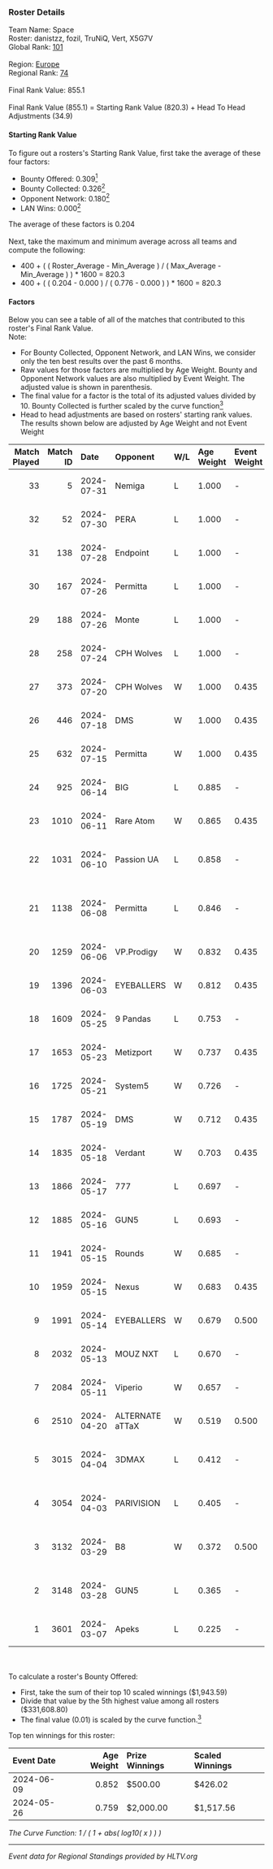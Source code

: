 ### Roster Details<br />
Team Name: Space<br />
Roster: danistzz, fozil, TruNiQ, Vert, X5G7V<br />
Global Rank: [101](../standings_global.md)<br />
<br />
Region: [Europe]( ../standings_europe.md)<br />
Regional Rank: [74]( ../standings_europe.md)<br />
<br />
Final Rank Value:  855.1<br />
<br />
Final Rank Value (855.1) = Starting Rank Value (820.3) + Head To Head Adjustments (34.9)<br />

#### Starting Rank Value<br />
To figure out a rosters's Starting Rank Value, first take the average of these four factors:<br />
- Bounty Offered: 0.309[<sup>1</sup>](#table2)
- Bounty Collected: 0.326[<sup>2</sup>](#table1)
- Opponent Network: 0.180[<sup>2</sup>](#table1)
- LAN Wins: 0.000[<sup>2</sup>](#table1)

The average of these factors is 0.204<br />
<br />
Next, take the maximum and minimum average across all teams and compute the following:<br />
- 400 + ( ( Roster_Average - Min_Average ) / ( Max_Average - Min_Average ) ) * 1600 = 820.3
- 400 + ( ( 0.204 - 0.000 ) / ( 0.776 - 0.000 ) ) * 1600 = 820.3


#### Factors<br />
Below you can see a table of all of the matches that contributed to this roster's Final Rank Value.<br />
Note:<br />

- For Bounty Collected, Opponent Network, and LAN Wins, we consider only the ten best results over the past 6 months.
- Raw values for those factors are multiplied by Age Weight. Bounty and Opponent Network values are also multiplied by Event Weight. The adjusted value is shown in parenthesis.
- The final value for a factor is the total of its adjusted values divided by 10. Bounty Collected is further scaled by the curve function[<sup>3</sup>](#curveFunction)
- Head to head adjustments are based on rosters' starting rank values. The results shown below are adjusted by Age Weight and not Event Weight
<span id="table1"></span><br />


| Match Played | Match ID | Date       | Opponent        | W/L | Age Weight | Event Weight | Bounty Collected | Opponent Network | LAN Wins  | H2H Adj. | Roster                                    |
| -: | -: | :- | :- | :- | :- | :- | :- | :- | :- | -: | :- |
|           33 |        5 | 2024-07-31 | Nemiga          | L   | 1.000      | -            | -                | -                | -         |    -4.77 | danistzz, fozil, TruNiQ, Vert, X5G7V      |
|           32 |       52 | 2024-07-30 | PERA            | L   | 1.000      | -            | -                | -                | -         |   -11.60 | danistzz, fozil, TruNiQ, Vert, X5G7V      |
|           31 |      138 | 2024-07-28 | Endpoint        | L   | 1.000      | -            | -                | -                | -         |   -17.66 | danistzz, fozil, TruNiQ, Vert, X5G7V      |
|           30 |      167 | 2024-07-26 | Permitta        | L   | 1.000      | -            | -                | -                | -         |   -15.75 | danistzz, fozil, TruNiQ, Vert, X5G7V      |
|           29 |      188 | 2024-07-26 | Monte           | L   | 1.000      | -            | -                | -                | -         |    -9.30 | danistzz, fozil, TruNiQ, Vert, X5G7V      |
|           28 |      258 | 2024-07-24 | CPH Wolves      | L   | 1.000      | -            | -                | -                | -         |   -18.59 | danistzz, fozil, TruNiQ, Vert, X5G7V      |
|           27 |      373 | 2024-07-20 | CPH Wolves      | W   | 1.000      | 0.435        | 0.004 (0.002)    | 0.359 (0.156)    | 0 (0.000) |    12.48 | danistzz, fozil, TruNiQ, Vert, X5G7V      |
|           26 |      446 | 2024-07-18 | DMS             | W   | 1.000      | 0.435        | -                | 0.447 (0.194)    | 0 (0.000) |    16.31 | danistzz, fozil, TruNiQ, Vert, X5G7V      |
|           25 |      632 | 2024-07-15 | Permitta        | W   | 1.000      | 0.435        | 0.024 (0.011)    | 0.799 (0.347)    | 0 (0.000) |    17.89 | danistzz, fozil, TruNiQ, Vert, X5G7V      |
|           24 |      925 | 2024-06-14 | BIG             | L   | 0.885      | -            | -                | -                | -         |    -2.85 | danistzz, fozil, TruNiQ, Vert, X5G7V      |
|           23 |     1010 | 2024-06-11 | Rare Atom       | W   | 0.865      | 0.435        | -                | 0.397 (0.149)    | 0 (0.000) |     6.54 | danistzz, fozil, TruNiQ, Vert, X5G7V      |
|           22 |     1031 | 2024-06-10 | Passion UA      | L   | 0.858      | -            | -                | -                | -         |    -7.43 | danistzz, fozil, H4SAN4TOR, Vert, X5G7V   |
|           21 |     1138 | 2024-06-08 | Permitta        | L   | 0.846      | -            | -                | -                | -         |   -11.95 | danistzz, fozil, H4SAN4TOR, TruNiQ, X5G7V |
|           20 |     1259 | 2024-06-06 | VP.Prodigy      | W   | 0.832      | 0.435        | 0.026 (0.009)    | 0.406 (0.147)    | 0 (0.000) |    14.73 | danistzz, fozil, TruNiQ, Vert, X5G7V      |
|           19 |     1396 | 2024-06-03 | EYEBALLERS      | W   | 0.812      | 0.435        | 0.006 (0.002)    | 0.513 (0.181)    | 0 (0.000) |    12.37 | danistzz, fozil, TruNiQ, Vert, X5G7V      |
|           18 |     1609 | 2024-05-25 | 9 Pandas        | L   | 0.753      | -            | -                | -                | -         |    -6.61 | danistzz, fozil, TruNiQ, Vert, X5G7V      |
|           17 |     1653 | 2024-05-23 | Metizport       | W   | 0.737      | 0.435        | 0.038 (0.012)    | -                | 0 (0.000) |    15.05 | danistzz, fozil, TruNiQ, Vert, X5G7V      |
|           16 |     1725 | 2024-05-21 | System5         | W   | 0.726      | -            | -                | -                | 0 (0.000) |     6.19 | danistzz, fozil, TruNiQ, Vert, X5G7V      |
|           15 |     1787 | 2024-05-19 | DMS             | W   | 0.712      | 0.435        | -                | 0.447 (0.138)    | 0 (0.000) |    13.41 | danistzz, fozil, TruNiQ, Vert, X5G7V      |
|           14 |     1835 | 2024-05-18 | Verdant         | W   | 0.703      | 0.435        | 0.015 (0.005)    | -                | 0 (0.000) |    13.66 | danistzz, fozil, TruNiQ, Vert, X5G7V      |
|           13 |     1866 | 2024-05-17 | 777             | L   | 0.697      | -            | -                | -                | -         |   -14.46 | danistzz, fozil, TruNiQ, Vert, X5G7V      |
|           12 |     1885 | 2024-05-16 | GUN5            | L   | 0.693      | -            | -                | -                | -         |    -8.38 | danistzz, fozil, TruNiQ, Vert, X5G7V      |
|           11 |     1941 | 2024-05-15 | Rounds          | W   | 0.685      | -            | -                | -                | -         |     1.56 | danistzz, fozil, TruNiQ, Vert, X5G7V      |
|           10 |     1959 | 2024-05-15 | Nexus           | W   | 0.683      | 0.435        | 0.014 (0.004)    | -                | -         |     9.42 | danistzz, fozil, TruNiQ, Vert, X5G7V      |
|            9 |     1991 | 2024-05-14 | EYEBALLERS      | W   | 0.679      | 0.500        | 0.006 (0.002)    | 0.513 (0.174)    | -         |    12.60 | danistzz, fozil, TruNiQ, Vert, X5G7V      |
|            8 |     2032 | 2024-05-13 | MOUZ NXT        | L   | 0.670      | -            | -                | -                | -         |    -4.84 | danistzz, fozil, TruNiQ, Vert, X5G7V      |
|            7 |     2084 | 2024-05-11 | Viperio         | W   | 0.657      | -            | -                | -                | -         |     4.75 | danistzz, fozil, TruNiQ, Vert, X5G7V      |
|            6 |     2510 | 2024-04-20 | ALTERNATE aTTaX | W   | 0.519      | 0.500        | 0.032 (0.008)    | 0.564 (0.147)    | -         |    11.28 | danistzz, fozil, TruNiQ, Vert, X5G7V      |
|            5 |     3015 | 2024-04-04 | 3DMAX           | L   | 0.412      | -            | -                | -                | -         |    -0.12 | danistzz, fozil, TruNiQ, Vert, waterfaLLZ |
|            4 |     3054 | 2024-04-03 | PARIVISION      | L   | 0.405      | -            | -                | -                | -         |    -2.30 | danistzz, fozil, TruNiQ, Vert, waterfaLLZ |
|            3 |     3132 | 2024-03-29 | B8              | W   | 0.372      | 0.500        | 0.167 (0.031)    | 0.879 (0.164)    | -         |     9.80 | danistzz, fozil, TruNiQ, Vert, waterfaLLZ |
|            2 |     3148 | 2024-03-28 | GUN5            | L   | 0.365      | -            | -                | -                | -         |    -4.05 | danistzz, fozil, TruNiQ, Vert, waterfaLLZ |
|            1 |     3601 | 2024-03-07 | Apeks           | L   | 0.225      | -            | -                | -                | -         |    -2.52 | enzero, fozil, TruNiQ, Vert, waterfaLLZ   |

<br />
<span id="table2"></span><br />
To calculate a roster's Bounty Offered:<br />

- First, take the sum of their top 10 scaled winnings ($1,943.59)
- Divide that value by the 5th highest value among all rosters ($331,608.80)
- The final value (0.01) is scaled by the curve function.[<sup>3</sup>](#curveFunction)

Top ten winnings for this roster:<br />

| Event Date | Age Weight | Prize Winnings | Scaled Winnings |
| :- | -: | :- | :- |
| 2024-06-09 |      0.852 | $500.00        | $426.02         |
| 2024-05-26 |      0.759 | $2,000.00      | $1,517.56       |


<span id="curveFunction"></span>_The Curve Function: 1 / ( 1 + abs( log10( x ) ) )_<br />

---
_Event data for Regional Standings provided by HLTV.org_<br />
